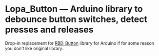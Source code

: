 # Lopa_Button — Arduino library to debounce button switches, detect presses and releases
Drop-in replacement for [RBD_Button](https://github.com/alextaujenis/RBD_Button/) library for Arduino if for some reason you don't like original library.
